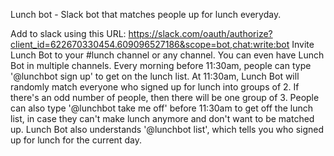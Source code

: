 Lunch bot - Slack bot that matches people up for lunch everyday.

Add to slack using this URL: https://slack.com/oauth/authorize?client_id=622670330454.609096527186&scope=bot,chat:write:bot
Invite Lunch Bot to your #lunch channel or any channel. You can even have Lunch Bot in multiple channels.
Every morning before 11:30am, people can type '@lunchbot sign up' to get on the lunch list.
At 11:30am, Lunch Bot will randomly match everyone who signed up for lunch into groups of 2. If there's an odd number of people, then there will be one group of 3.
People can also type '@lunchbot take me off' before 11:30am to get off the lunch list, in case they can't make lunch anymore and don't want to be matched up.
Lunch Bot also understands '@lunchbot list', which tells you who signed up for lunch for the current day.
